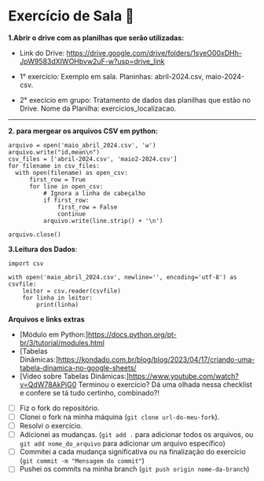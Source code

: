 # Exercício de Sala 🏫  

**1.Abrir o drive com as planilhas que serão utilizadas:**
- Link do Drive: https://drive.google.com/drive/folders/1syeO00xDHh-JpW9583dXIWOHbvw2uF-w?usp=drive_link

- 1° exercício: Exemplo em sala. Planinhas: abril-2024.csv, maio-2024-csv.
- 2° execício em grupo: Tratamento de dados das planilhas que estão no Drive. Nome da Planilha: exercicios_localizacao.
---
**2. para mergear os arquivos CSV em python:**
  ```
arquivo = open('maio_abril_2024.csv', 'w')
arquivo.write("id,mean\n")
csv_files = ['abril-2024.csv', 'maio2-2024.csv']
for filename in csv_files:
    with open(filename) as open_csv:
        first_row = True  
        for line in open_csv:
            # Ignora a linha de cabeçalho
            if first_row:
                first_row = False
                continue
            arquivo.write(line.strip() + '\n')  

arquivo.close()
```
**3.Leitura dos Dados**:

```
import csv  

with open('maio_abril_2024.csv', newline='', encoding='utf-8') as csvfile:
    leitor = csv.reader(csvfile) 
    for linha in leitor:
        print(linha)
```
**Arquivos e links extras**
- [Módulo em Python:]<https://docs.python.org/pt-br/3/tutorial/modules.html>
- [Tabelas Dinâmicas:]<https://kondado.com.br/blog/blog/2023/04/17/criando-uma-tabela-dinamica-no-google-sheets/>
- [Video sobre Tabelas Dinâmicas:]<https://www.youtube.com/watch?v=QdW78AkPjG0>
Terminou o exercício? Dá uma olhada nessa checklist e confere se tá tudo certinho, combinado?!

- [ ] Fiz o fork do repositório.
- [ ] Clonei o fork na minha máquina (`git clone url-do-meu-fork`).
- [ ] Resolvi o exercício.
- [ ] Adicionei as mudanças. (`git add .` para adicionar todos os arquivos, ou `git add nome_do_arquivo` para adicionar um arquivo específico)
- [ ] Commitei a cada mudança significativa ou na finalização do exercício (`git commit -m "Mensagem do commit"`)
- [ ] Pushei os commits na minha branch (`git push origin nome-da-branch`)
